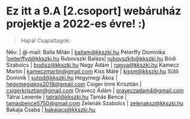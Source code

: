 # Ez itt a 9.A [2.csoport] webáruház projektje a 2022-es évre! :)
> Hajrá! 
Csapattagok: 

Név: |	@-mail:
Balla Milán |	ballam@kkszki.hu
Péterffy Dominika	|peterffyd@kkszki.hu
Rubovszki Balázs|	rubovszkib@kkszki.hu
Bódi Szabolcs |	bodisz@kkszki.hu
Nagy Ádám |	nagya@kkszki.hu
Kamecz Martin |	kameczmartin@gmail.com
Kiss Máté |	kissm@kkszki.hu
Sütő Dominik |	sutod@kkszki.hu
Hegymegi Ákos |	hegymegiakos2018@gmail.com
Csiger Imre Krisztián |	csigerkrisztian@gmail.com
Oravecz Ádám |	oraveczadam4@gmail.com
Tátrai Levente |	tatrail@kkszki.hu
Tamás Bence |	tamasbence5750@gmail.com 
Zelenák Szabolcs |	zelenaksz@kkszki.hu
Bakaja Csaba |	bakajacs@kkszki.hu
